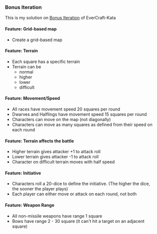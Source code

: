 ### Bonus Iteration

This is my solution on [Bonus Iteration](https://github.com/PuttingTheDnDInTDD/EverCraft-Kata#bonus-iteration---battle-grid) of EverCraft-Kata

#### Feature: Grid-based map
* Create a grid-based map

#### Feature: Terrain
* Each square has a specific terrain
* Terrain can be 
    * normal
    * higher
    * lower
    * difficult

#### Feature: Movement/Speed
* All races have movement speed 20 squares per round
* Dwarves and Halflings have movement speed 15 squares per round
* Characters can move on the map (not diagonally)
* Characters can move as many squares as defined from their speed on each round

#### Feature: Terrain affects the battle
* Higher terrain gives attacker +1 to attack roll
* Lower terrain gives attacker -1 to attack roll
* Character on difficult terrain moves with half speed

#### Feature: Initiative
* Characters roll a 20-dice to define the initiative. (The higher the dice, the sooner the player plays)
* Each player can either move or attack on each round, not both

#### Feature: Weapon Range
* All non-missile weapons have range 1 square
* Bows have range 2 - 30 square (it can't hit a target on an adjacent square) 

